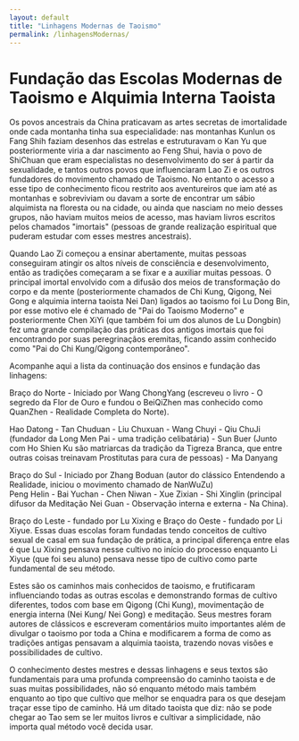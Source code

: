 ```yaml
---
layout: default
title: "Linhagens Modernas de Taoismo"
permalink: /linhagensModernas/
---
```


# Fundação das Escolas Modernas de Taoismo e Alquimia Interna Taoista
 

Os povos ancestrais da China praticavam as artes secretas de imortalidade onde cada montanha tinha sua especialidade: nas montanhas Kunlun os Fang Shih faziam desenhos das estrelas e estruturavam o Kan Yu que posteriormente viria a dar nascimento ao Feng Shui, havia o povo de ShiChuan que eram especialistas no desenvolvimento do ser á partir da sexualidade, e tantos outros povos que influenciaram Lao Zi e os outros fundadores do movimento chamado de Taoismo.
No entanto o acesso a esse tipo de conhecimento ficou restrito aos aventureiros que iam até as montanhas e sobreviviam ou davam a sorte de encontrar um sábio alquimista na floresta ou na cidade, ou ainda que nasciam no meio desses grupos, não haviam muitos meios de acesso, mas haviam livros escritos pelos chamados "imortais" (pessoas de grande realização espiritual que puderam estudar com esses mestres ancestrais).  

 
Quando Lao Zi começou a ensinar abertamente, muitas pessoas conseguiram atingir os altos níveis de consciência e desenvolvimento, então as tradições começaram a se fixar e a auxiliar muitas pessoas. O principal imortal envolvido com a difusão dos meios de transformação do corpo e da mente (posteriormente chamados de Chi Kung, Qigong, Nei Gong e alquimia interna taoista Nei Dan) ligados ao taoismo foi Lu Dong Bin, por esse motivo ele é chamado de "Pai do Taoismo Moderno" e posteriormente Chen XiYi (que também foi um dos alunos de Lu Dongbin) fez uma grande compilação das práticas dos antigos imortais que foi encontrando por suas peregrinaçãos eremitas, ficando assim conhecido como "Pai do Chi Kung/Qigong contemporâneo".  

 
Acompanhe aqui a lista da continuação dos ensinos e fundação das linhagens:  

 
Braço do Norte - Iniciado por Wang ChongYang (escreveu o livro - O segredo da Flor de Ouro e fundou o BeiQiZhen mas conhecido como QuanZhen - Realidade Completa do Norte).  

Hao Datong  - Tan Chuduan - Liu Chuxuan - Wang Chuyi - Qiu ChuJi (fundador da Long Men Pai - uma tradição celibatária) - Sun Buer (Junto com Ho Shien Ku são matriarcas da tradição da Tigreza Branca, que entre outras coisas treinavam Prostitutas para cura de pessoas) - Ma Danyang
 
Braço do Sul - Iniciado por Zhang Boduan (autor do clássico Entendendo a Realidade, iniciou o movimento chamado de NanWuZu)  
Peng Helin - Bai Yuchan - Chen Niwan - Xue Zixian - Shi Xinglin (principal difusor da Meditação Nei Guan - Observação interna e externa - Na China).
 
Braço do Leste - fundado por Lu Xixing  e Braço do Oeste - fundado por Li Xiyue.
Essas duas escolas foram fundadas tendo conceitos de cultivo sexual de casal em sua fundação de prática, a principal diferença entre elas é que Lu Xixing pensava nesse cultivo no início do processo enquanto Li Xiyue (que foi seu aluno) pensava nesse tipo de cultivo como parte fundamental de seu método.
 
Estes são os caminhos mais conhecidos de taoismo, e frutificaram influenciando todas as outras escolas e demonstrando formas de cultivo diferentes, todos com base em Qigong (Chi Kung), movimentação de energia interna (Nei Kung/ Nei Gong) e meditação. Seus mestres foram autores de clássicos e escreveram comentários muito importantes além de divulgar o taoismo por toda a China e modificarem a forma de como as tradições antigas pensavam a alquimia taoista, trazendo novas visões e possibilidades de cultivo.  

 
O conhecimento destes mestres e dessas linhagens e seus textos são fundamentais para uma profunda compreensão do caminho taoista e de suas muitas possibilidades, não só enquanto método mais também enquanto ao tipo que cultivo que melhor se enquadra para os que desejam traçar esse tipo de caminho.
Há um ditado taoista que diz: não se pode chegar ao Tao sem se ler muitos livros e cultivar a simplicidade, não importa qual método você decida usar. 